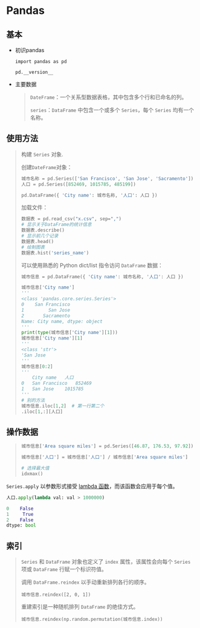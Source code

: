 <!-- 
title: A2-Pandas
sort: 
--> 
# Pandas

## 基本

- 初识pandas

  `import pandas as pd`

  `pd.__version__`

- 主要数据

  > `DateFrame`：一个关系型数据表格，其中包含多个行和已命名的列。
  >
  > `series`：`DataFrame` 中包含一个或多个 `Series`，每个 `Series` 均有一个名称。


## 使用方法

  > 构建 `Series` 对象.
  >
  > 创建`DateFrame`对象：
  >
  > ```python
  > 城市名称 = pd.Series(['San Francisco', 'San Jose', 'Sacramento'])
  > 人口 = pd.Series([852469, 1015785, 485199])
  > 
  > pd.DataFrame({ 'City name': 城市名称, '人口': 人口 })
  > ```
  >
  > 加载文件：
  >
  > ```python
  > 数据表 = pd.read_csv("x.csv", sep=",")
  > # 显示关于DataFrame的统计信息
  > 数据表.describe()	
  > # 显示前几个记录
  > 数据表.head()
  > # 绘制图表
  > 数据表.hist('series_name')
  > ```
  >
  > 可以使用熟悉的 Python dict/list 指令访问 `DataFrame` 数据：
  >
  > ```python
  > 城市信息 = pd.DataFrame({ 'City name': 城市名称, '人口': 人口 })
  > 
  > 城市信息['City name']
  > '''
  > <class 'pandas.core.series.Series'>
  > 0    San Francisco
  > 1         San Jose
  > 2       Sacramento
  > Name: City name, dtype: object
  > '''
  > print(type(城市信息['City name'][1]))
  > 城市信息['City name'][1]
  > '''
  > <class 'str'>
  > 'San Jose
  > '''
  > 城市信息[0:2]
  > '''
  > 	City name	人口
  > 0	San Francisco	852469
  > 1	San Jose	1015785
  > '''
  > # 别的方法
  > 城市信息.iloc[1,2]	# 第一行第二个
  > .iloc[1,:][人口]
  > ```

## 操作数据

> ```python
>城市信息['Area square miles'] = pd.Series([46.87, 176.53, 97.92])
> 
>城市信息['人口'] = 城市信息['人口'] / 城市信息['Area square miles']
> 
># 选择最大值
> idxmax()
>```

`Series.apply` 以参数形式接受 [lambda 函数](https://docs.python.org/2/tutorial/controlflow.html#lambda-expressions)，而该函数会应用于每个值。

```python
人口.apply(lambda val: val > 1000000)

0    False
1     True
2    False
dtype: bool
```

## 索引

> `Series` 和 `DataFrame` 对象也定义了 `index` 属性，该属性会向每个 `Series` 项或 `DataFrame` 行赋一个标识符值。
>
> 调用 `DataFrame.reindex` 以手动重新排列各行的顺序。
>
> `城市信息.reindex([2, 0, 1])`
>
> 重建索引是一种随机排列 `DataFrame` 的绝佳方式。
>
> `城市信息.reindex(np.random.permutation(城市信息.index))`